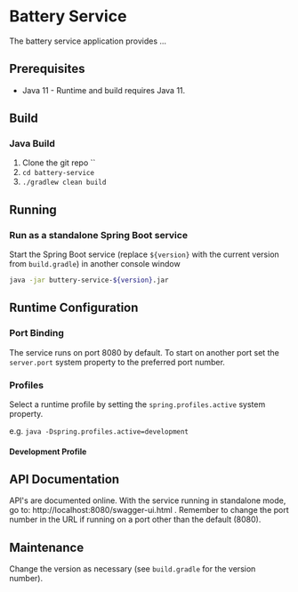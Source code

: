 # Battery Service

The battery service application provides ...

## Prerequisites

* Java 11 - Runtime and build requires Java 11.

## Build

### Java Build

1. Clone the git repo ``
2. `cd battery-service`
3. `./gradlew clean build`

## Running

### Run as a standalone Spring Boot service

Start the Spring Boot service (replace `${version}` with the current version from `build.gradle`) in another console window

```bash
java -jar buttery-service-${version}.jar
```

## Runtime Configuration

### Port Binding

The service runs on port 8080 by default. To start on another port set the `server.port` system property to the preferred port number.

### Profiles

Select a runtime profile by setting the `spring.profiles.active` system property.

e.g. `java -Dspring.profiles.active=development`

#### Development Profile

## API Documentation

API's are documented online. With the service running in standalone mode, go to: http://localhost:8080/swagger-ui.html . Remember to change the port number in the URL if running on a port other than the default (8080).

## Maintenance

Change the version as necessary (see `build.gradle` for the version number).

